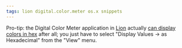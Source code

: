 ```yaml
---
tags: lion digital.color.meter os.x snippets
---
```


Pro-tip: the Digital Color Meter application in [Lion](/wiki/Lion) actually [can display colors in hex](https://discussions.apple.com/thread/3193567) after all; you just have to select "Display Values -&gt; as Hexadecimal" from the "View" menu.
